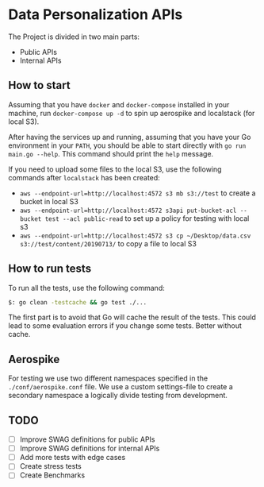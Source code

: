 # Data Personalization APIs

The Project is divided in two main parts:

- Public APIs
- Internal APIs

## How to start

Assuming that you have `docker` and `docker-compose` installed in your machine, run `docker-compose up -d` to spin up aerospike and localstack (for local S3).

After having the services up and running, assuming that you have your Go environment in your `PATH`, you should be able to start directly with `go run main.go --help`. This command should print the `help` message.

If you need to upload some files to the local S3, use the following commands after `localstack` has been created:

- `aws --endpoint-url=http://localhost:4572 s3 mb s3://test` to create a bucket in local S3
- `aws --endpoint-url=http://localhost:4572 s3api put-bucket-acl --bucket test --acl public-read` to set up a policy for testing with local s3
- `aws --endpoint-url=http://localhost:4572 s3 cp ~/Desktop/data.csv s3://test/content/20190713/` to copy a file to local S3

## How to run tests

To run all the tests, use the following command:

```bash
$: go clean -testcache && go test ./...
```

The first part is to avoid that Go will cache the result of the tests. This could lead to some evaluation errors
if you change some tests. Better without cache.

## Aerospike

For testing we use two different namespaces specified in the `./conf/aerospike.conf` file. We use a custom settings-file to create a secondary namespace a logically divide testing from development.

## TODO

- [ ] Improve SWAG definitions for public APIs
- [ ] Improve SWAG definitions for internal APIs
- [ ] Add more tests with edge cases
- [ ] Create stress tests
- [ ] Create Benchmarks
